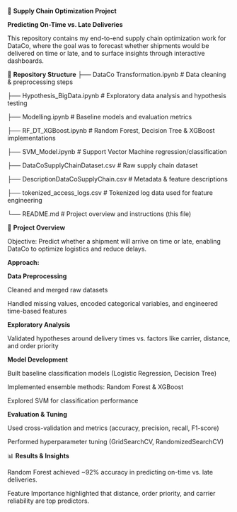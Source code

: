 🚚 **Supply Chain Optimization Project**

**Predicting On-Time vs. Late Deliveries**

This repository contains my end-to-end supply chain optimization work for DataCo, where the goal was to forecast whether shipments would be delivered on time or late, and to surface insights through interactive dashboards.

📂 **Repository Structure**
├── DataCo Transformation.ipynb       # Data cleaning & preprocessing steps

├── Hypothesis_BigData.ipynb         # Exploratory data analysis and hypothesis testing

├── Modelling.ipynb                  # Baseline models and evaluation metrics

├── RF_DT_XGBoost.ipynb              # Random Forest, Decision Tree & XGBoost implementations

├── SVM_Model.ipynb                  # Support Vector Machine regression/classification

├── DataCoSupplyChainDataset.csv     # Raw supply chain dataset

├── DescriptionDataCoSupplyChain.csv # Metadata & feature descriptions

├── tokenized_access_logs.csv        # Tokenized log data used for feature engineering

└── README.md                        # Project overview and instructions (this file)

📝 **Project Overview**

Objective: Predict whether a shipment will arrive on time or late, enabling DataCo to optimize logistics and reduce delays.

**Approach:**

**Data Preprocessing**

Cleaned and merged raw datasets

Handled missing values, encoded categorical variables, and engineered time-based features

**Exploratory Analysis**

Validated hypotheses around delivery times vs. factors like carrier, distance, and order priority

**Model Development**

Built baseline classification models (Logistic Regression, Decision Tree)

Implemented ensemble methods: Random Forest & XGBoost

Explored SVM for classification performance

**Evaluation & Tuning**

Used cross-validation and metrics (accuracy, precision, recall, F1-score)

Performed hyperparameter tuning (GridSearchCV, RandomizedSearchCV)

📊 **Results & Insights**

Random Forest achieved ~92% accuracy in predicting on-time vs. late deliveries.

Feature Importance highlighted that distance, order priority, and carrier reliability are top predictors.

